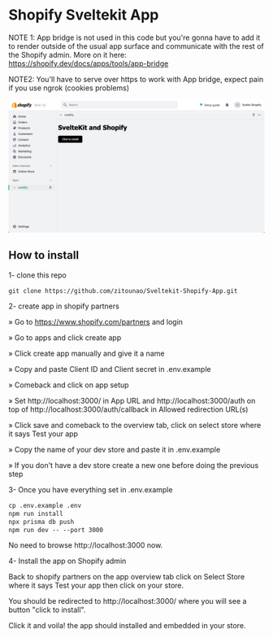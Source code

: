 # Shopify Sveltekit App

NOTE 1: App bridge is not used in this code but you're gonna have to add it to render outside of the usual app surface and communicate with the rest of the Shopify admin. More on it here: https://shopify.dev/docs/apps/tools/app-bridge

NOTE2: You'll have to serve over https to work with App bridge, expect pain if you use ngrok (cookies problems)

![Alt text](static/proof.png)

## How to install

1- clone this repo

```
git clone https://github.com/zitounao/Sveltekit-Shopify-App.git
```

2- create app in shopify partners

» Go to https://www.shopify.com/partners and login

» Go to apps and click create app

» Click create app manually and give it a name

» Copy and paste Client ID and Client secret in .env.example

» Comeback and click on app setup

» Set http://localhost:3000/ in App URL and http://localhost:3000/auth on top of http://localhost:3000/auth/callback in Allowed redirection URL(s)

» Click save and comeback to the overview tab, click on select store where it says Test your app

» Copy the name of your dev store and paste it in .env.example

» If you don't have a dev store create a new one before doing the previous step

3- Once you have everything set in .env.example

```
cp .env.example .env
npm run install
npx prisma db push
npm run dev -- --port 3000
```

No need to browse http://localhost:3000 now.

4- Install the app on Shopify admin

Back to shopify partners on the app overview tab click on Select Store where it says Test your app then click on your store.

You should be redirected to http://localhost:3000/ where you will see a button "click to install".

Click it and voila! the app should installed and embedded in your store.
